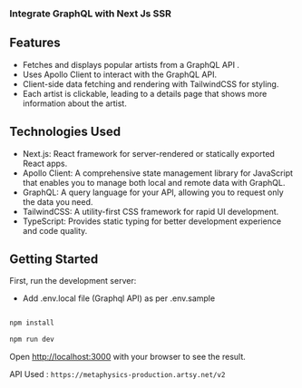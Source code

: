 ### Integrate GraphQL with Next Js SSR

## Features

- Fetches and displays popular artists from a GraphQL API .
- Uses Apollo Client to interact with the GraphQL API.
- Client-side data fetching and rendering with TailwindCSS for styling.
- Each artist is clickable, leading to a details page that shows more information about the artist.


## Technologies Used

- Next.js: React framework for server-rendered or statically exported React apps.
- Apollo Client: A comprehensive state management library for JavaScript that enables you to manage both local and remote data with GraphQL.
- GraphQL: A query language for your API, allowing you to request only the data you need.
- TailwindCSS: A utility-first CSS framework for rapid UI development.
- TypeScript: Provides static typing for better development experience and code quality.

## Getting Started

First, run the development server:

- Add .env.local file (Graphql API) as per .env.sample

```bash

npm install 

npm run dev

```

Open [http://localhost:3000](http://localhost:3000) with your browser to see the result.

API Used : ```https://metaphysics-production.artsy.net/v2```
